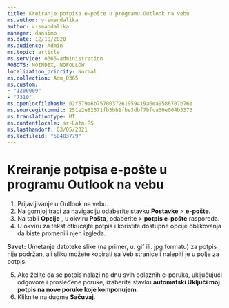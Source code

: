 ```yaml
---
title: Kreiranje potpisa e-pošte u programu Outlook na vebu
ms.author: v-smandalika
author: v-smandalika
manager: dansimp
ms.date: 12/18/2020
ms.audience: Admin
ms.topic: article
ms.service: o365-administration
ROBOTS: NOINDEX, NOFOLLOW
localization_priority: Normal
ms.collection: Adm_O365
ms.custom:
- "1200009"
- "7310"
ms.openlocfilehash: 02f579a6b7570037261959419a6ea9586707b76e
ms.sourcegitcommit: 251e2e82571fb3bb1fbe3dbf7bfca30e004b3373
ms.translationtype: MT
ms.contentlocale: sr-Latn-RS
ms.lasthandoff: 03/05/2021
ms.locfileid: "50483779"
---
```

# <a name="create-an-email-signature-in-outlook-on-the-web"></a>Kreiranje potpisa e-pošte u programu Outlook na vebu

1. Prijavljivanje u Outlook na vebu.
2. Na gornjoj traci za navigaciju odaberite stavku **Postavke**  >  **e-pošte**.
3. Na tabli **Opcije** , u okviru **Pošta**, odaberite   >  **potpis e-pošte** rasporeda.
4. U okviru za tekst otkucajte potpis i koristite dostupne opcije oblikovanja da biste promenili njen izgleda.

**Savet:** Umetanje datoteke slike (na primer, u. gif ili. jpg formatu) za potpis nije podržan, ali sliku možete kopirati sa Veb stranice i nalepiti je u polje za potpis.

5. Ako želite da se potpis nalazi na dnu svih odlaznih e-poruka, uključujući odgovore i prosleđene poruke, izaberite stavku **automatski Uključi moj potpis na nove poruke koje komponujem**.
6. Kliknite na dugme **Sačuvaj**.

